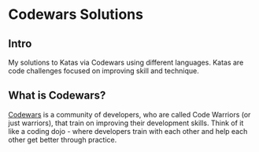 # Codewars Solutions

## Intro
My solutions to Katas via Codewars using different languages.
Katas are code challenges focused on improving skill and technique.

## What is Codewars?
[Codewars](https://www.codewars.com) is a community of developers, who are called Code Warriors (or just warriors), that train 
on improving their development skills. Think of it like a coding dojo - where developers train with each other and help each 
other get better through practice.
